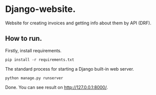 # Django-website.

Website for creating invoices and getting info about them by API (DRF).

## How to run.

Firstly, install requirements.
```
pip install -r requirements.txt
```

The standard process for starting a Django built-in web server.
```
python manage.py runserver
```

Done. You can see result on <a href='http://127.0.0.1:8000/'>http://127.0.0.1:8000/</a>.
